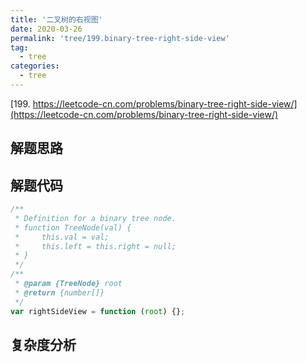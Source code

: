 ```yaml
---
title: '二叉树的右视图'
date: 2020-03-26
permalink: 'tree/199.binary-tree-right-side-view'
tag:
  - tree
categories:
  - tree
---
```


[199. https://leetcode-cn.com/problems/binary-tree-right-side-view/](https://leetcode-cn.com/problems/binary-tree-right-side-view/)

## 解题思路

## 解题代码

```js
/**
 * Definition for a binary tree node.
 * function TreeNode(val) {
 *     this.val = val;
 *     this.left = this.right = null;
 * }
 */
/**
 * @param {TreeNode} root
 * @return {number[]}
 */
var rightSideView = function (root) {};
```

## 复杂度分析
